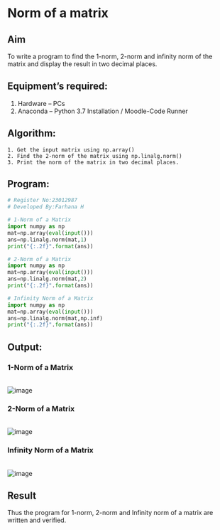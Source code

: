 # Norm of a matrix
## Aim
To write a program to find the 1-norm, 2-norm and infinity norm of the matrix and display the result in two decimal places.
## Equipment’s required:
1.	Hardware – PCs
2.	Anaconda – Python 3.7 Installation / Moodle-Code Runner
## Algorithm:
	1. Get the input matrix using np.array()   
    2. Find the 2-norm of the matrix using np.linalg.norm()
	3. Print the norm of the matrix in two decimal places.
## Program:
```Python
# Register No:23012987
# Developed By:Farhana H

# 1-Norm of a Matrix
import numpy as np
mat=np.array(eval(input()))
ans=np.linalg.norm(mat,1)
print("{:.2f}".format(ans))

# 2-Norm of a Matrix
import numpy as np
mat=np.array(eval(input()))
ans=np.linalg.norm(mat,2)
print("{:.2f}".format(ans))

# Infinity Norm of a Matrix
import numpy as np
mat=np.array(eval(input()))
ans=np.linalg.norm(mat,np.inf)
print("{:.2f}".format(ans))
```
## Output:
### 1-Norm of a Matrix
<br>![image](https://github.com/syedfayaz3105/Norm-of-a-matrix/assets/147144126/770e974e-0958-4617-9b70-547840dd4436)
### 2-Norm of a Matrix
<br>![image](https://github.com/syedfayaz3105/Norm-of-a-matrix/assets/147144126/6b49c0c6-3f81-4ec0-bd21-3a903bf53600)

### Infinity Norm of a Matrix
<br>![image](https://github.com/syedfayaz3105/Norm-of-a-matrix/assets/147144126/b2f25901-501b-4e62-ad7f-4c4234dabe84)

## Result
Thus the program for 1-norm, 2-norm and Infinity norm of a matrix are written and verified.
